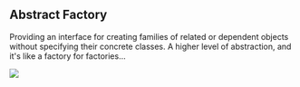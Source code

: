 ## Abstract Factory
Providing an interface for creating families of related or dependent objects without specifying their concrete classes. A higher level of abstraction, and it's like a factory for factories...

<img src="AbstractFactoryDiagram.jpg"/>
